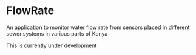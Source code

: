 # FlowRate
An application to monitor water flow rate from sensors placed in different sewer systems in various parts of Kenya

This is currently under development
